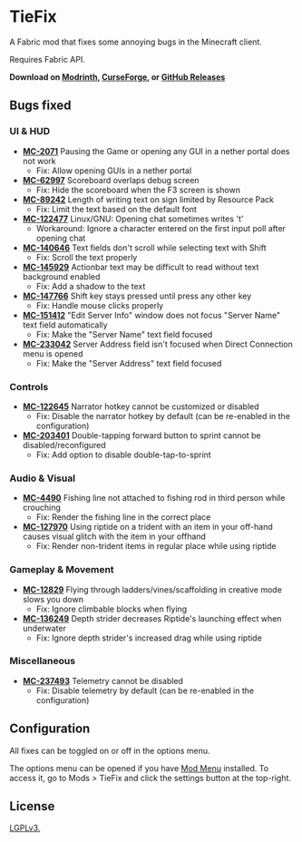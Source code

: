 # TieFix

A Fabric mod that fixes some annoying bugs in the Minecraft client.

Requires Fabric API.

**Download on [Modrinth](https://modrinth.com/mod/tiefix), [CurseForge](https://www.curseforge.com/minecraft/mc-mods/tiefix), or [GitHub Releases](https://github.com/j-tai/TieFix/releases)**

## Bugs fixed

### UI & HUD
* [**MC-2071**](https://bugs.mojang.com/browse/MC-2071) Pausing the Game or opening any GUI in a nether portal does not
  work
  * Fix: Allow opening GUIs in a nether portal
* [**MC-62997**](https://bugs.mojang.com/browse/MC-62997) Scoreboard overlaps debug screen
  * Fix: Hide the scoreboard when the F3 screen is shown
* [**MC-89242**](https://bugs.mojang.com/browse/MC-89242) Length of writing text on sign limited by Resource Pack
  * Fix: Limit the text based on the default font
* [**MC-122477**](https://bugs.mojang.com/browse/MC-122477) Linux/GNU: Opening chat sometimes writes 't'
  * Workaround: Ignore a character entered on the first input poll after opening chat
* [**MC-140646**](https://bugs.mojang.com/browse/MC-140646) Text fields don't scroll while selecting text with Shift
  * Fix: Scroll the text properly
* [**MC-145929**](https://bugs.mojang.com/browse/MC-145929) Actionbar text may be difficult to read without text background enabled
  * Fix: Add a shadow to the text
* [**MC-147766**](https://bugs.mojang.com/browse/MC-147766) Shift key stays pressed until press any other key
  * Fix: Handle mouse clicks properly
* [**MC-151412**](https://bugs.mojang.com/browse/MC-151412) "Edit Server Info" window does not focus "Server Name" text field automatically
  * Fix: Make the "Server Name" text field focused
* [**MC-233042**](https://bugs.mojang.com/browse/MC-233042) Server Address field isn't focused when Direct Connection menu is opened
  * Fix: Make the "Server Address" text field focused

### Controls
* [**MC-122645**](https://bugs.mojang.com/browse/MC-122645) Narrator hotkey cannot be customized or disabled
  * Fix: Disable the narrator hotkey by default (can be re-enabled in the configuration)
* [**MC-203401**](https://bugs.mojang.com/browse/MC-203401) Double-tapping forward button to sprint cannot be disabled/reconfigured
  * Fix: Add option to disable double-tap-to-sprint

### Audio & Visual
* [**MC-4490**](https://bugs.mojang.com/browse/MC-4490) Fishing line not attached to fishing rod in third person while crouching
  * Fix: Render the fishing line in the correct place
* [**MC-127970**](https://bugs.mojang.com/browse/MC-127970) Using riptide on a trident with an item in your off-hand causes visual glitch with the item in your offhand
  * Fix: Render non-trident items in regular place while using riptide

### Gameplay & Movement
* [**MC-12829**](https://bugs.mojang.com/browse/MC-12829) Flying through ladders/vines/scaffolding in creative mode slows you down
  * Fix: Ignore climbable blocks when flying
* [**MC-136249**](https://bugs.mojang.com/browse/MC-136249) Depth strider decreases Riptide's launching effect when underwater
  * Fix: Ignore depth strider's increased drag while using riptide

### Miscellaneous
* [**MC-237493**](https://bugs.mojang.com/browse/MC-237493) Telemetry cannot be disabled
  * Fix: Disable telemetry by default (can be re-enabled in the configuration)

## Configuration

All fixes can be toggled on or off in the options menu.

The options menu can be opened if you have [Mod Menu](https://modrinth.com/mod/modmenu) installed. To access it, go to Mods > TieFix and click the settings button at the top-right.

## License

[LGPLv3.](https://github.com/j-tai/TieFix/blob/master/LICENSE)
